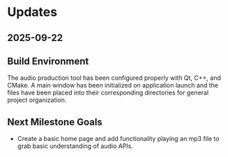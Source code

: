 # Updates

## 2025-09-22

## Build Environment

The audio production tool has been configured properly with Qt, C++, and CMake. A main window has been initialized on application launch and the files have been placed into their corresponding directories for general project organization.

## Next Milestone Goals

* Create a basic home page and add functionality playing an mp3 file to grab basic understanding of audio APIs.
